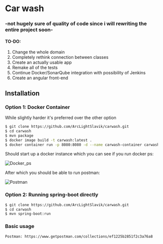 # Car wash

### -not hugely sure of quality of code since i will rewriting the entire project soon-

#### TO-DO:
1. Change the whole domain 
2. Completely rethink connection between classes
3. Create an actually usable app 
4. Remake all of the tests
5. Continue Docker/SonarQube integration with possibility of Jenkins
6. Create an angular front-end 

## Installation

### Option 1: Docker Container

While slightly harder it's preferred over the other option

```bash
$ git clone https://github.com/ArcLightSlavik/carwash.git
$ cd carwash
$ mvn package
$ docker image build -t carwash:latest .
$ docker container run -p 8080:8080 -d --name carwash-container carwash
```

Should start up a docker instance which you can see if you run docker ps:

![Docker_ps](https://imgur.com/SXmOfDH.png) 

After which you should be able to run postman:

![Postman](https://imgur.com/Ya9oPbT.png)


### Option 2: Running spring-boot directly

```bash
$ git clone https://github.com/ArcLightSlavik/carwash.git
$ cd carwash
$ mvn spring-boot:run
```

### Basic usage
```
Postman: https://www.getpostman.com/collections/ef1225b2851f2c3a76a8
```
